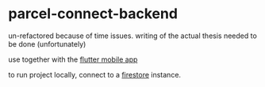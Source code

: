 # parcel-connect-backend

un-refactored because of time issues. writing of the actual thesis needed to be done (unfortunately)


use together with the [flutter mobile app](https://github.com/peterpan21/parcel-connect-flutter)

to run project locally, connect to a [firestore](https://firebase.google.com/docs/firestore) instance.
